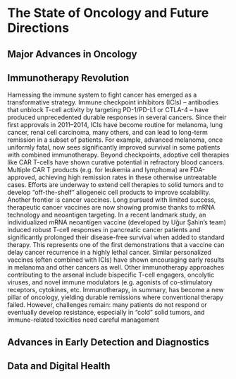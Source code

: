 # The State of Oncology and Future Directions
## Major Advances in Oncology
## Immunotherapy Revolution
 Harnessing the immune system to fight cancer has emerged as a transformative strategy. Immune checkpoint inhibitors (ICIs) – antibodies that unblock T-cell activity by targeting PD-1/PD-L1 or CTLA-4 – have produced unprecedented durable responses in several cancers. Since their first approvals in 2011–2014, ICIs have become routine for melanoma, lung cancer, renal cell carcinoma, many others, and can lead to long-term remission in a subset of patients. For example, advanced melanoma, once uniformly fatal, now sees significantly improved survival in some patients with combined immunotherapy. Beyond checkpoints, adoptive cell therapies like CAR T-cells have shown curative potential in refractory blood cancers. Multiple CAR T products (e.g. for leukemia and lymphoma) are FDA-approved, achieving high remission rates in these otherwise untreatable cases. Efforts are underway to extend cell therapies to solid tumors and to develop “off-the-shelf” allogeneic cell products to improve scalability. Another frontier is cancer vaccines. Long pursued with limited success, therapeutic cancer vaccines are now showing promise thanks to mRNA technology and neoantigen targeting. In a recent landmark study, an individualized mRNA neoantigen vaccine (developed by Uğur Şahin’s team) induced robust T-cell responses in pancreatic cancer patients and significantly prolonged their disease-free survival when added to standard therapy. This represents one of the first demonstrations that a vaccine can delay cancer recurrence in a highly lethal cancer. Similar personalized vaccines (often combined with ICIs) have shown encouraging early results in melanoma and other cancers as well. Other immunotherapy approaches contributing to the arsenal include bispecific T-cell engagers, oncolytic viruses, and novel immune modulators (e.g. agonists of co-stimulatory receptors, cytokines, etc. Immunotherapy, in summary, has become a new pillar of oncology, yielding durable remissions where conventional therapy failed. However, challenges remain: many patients do not respond or eventually develop resistance, especially in “cold” solid tumors, and immune-related toxicities need careful management

## Advances in Early Detection and Diagnostics
## Data and Digital Health


